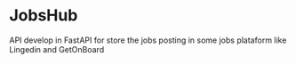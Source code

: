 # JobsHub
API develop in FastAPI for store the jobs posting in some jobs plataform like Lingedin and GetOnBoard
